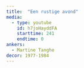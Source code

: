 ```yaml
---
title:  "Een rustige avond"
media:
  - type: youtube
    id: h7joHayddFA
    starttime: 241
    endtime: 0
ankers:
  - Martine Tanghe
decor: 1977-1984
---
```

